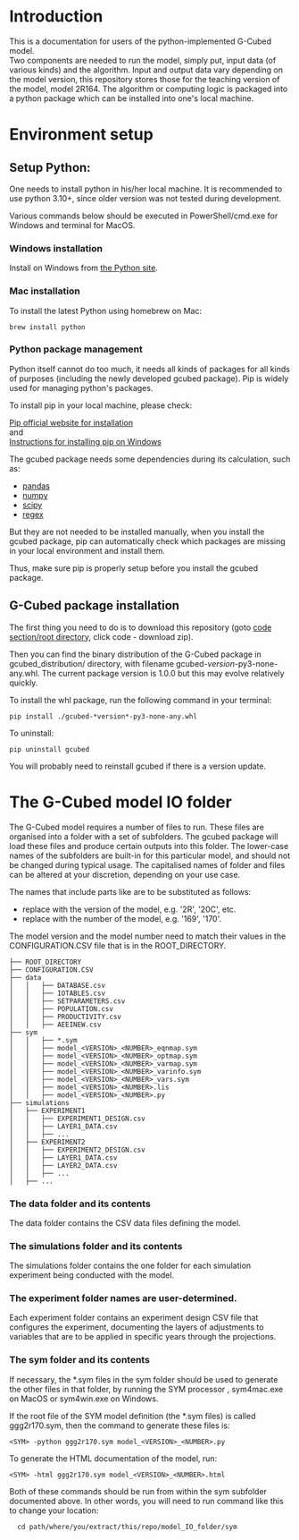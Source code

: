 ﻿# Introduction
This is a documentation for users of the python-implemented G-Cubed model.  
Two components are needed to run the model, simply put, input data (of various kinds) and the algorithm. Input and output data vary depending on the model version, this repository stores those for the teaching version of the model, model 2R164. The algorithm or computing logic is packaged into a python package which can be installed into one's local machine.
# Environment setup 
## Setup Python:
One needs to install python in his/her local machine. It is recommended to use python 3.10+, since older version was not tested during development.

Various commands below should be executed in PowerShell/cmd.exe for Windows and terminal for MacOS.

### Windows installation

Install on Windows from [the Python site](https://www.python.org/downloads/windows/).

### Mac installation

To install the latest Python using homebrew on Mac:

```
brew install python
```

### Python package management 
Python itself cannot do too much, it needs all kinds of packages for all kinds of purposes (including the newly developed gcubed package). Pip is widely used for managing python's packages.  

To install pip in your local machine, please check:

[Pip official website for installation](https://packaging.python.org/en/latest/tutorials/installing-packages/)  
and  
[Instructions for installing pip on Windows](https://www.geeksforgeeks.org/how-to-install-pip-on-windows/)  

The gcubed package needs some dependencies during its calculation, such as:  

* [pandas](https://pandas.pydata.org/)
* [numpy](https://numpy.org/)
* [scipy](https://scipy.org/)
* [regex](https://pypi.org/project/regex/)

But they are not needed to be installed manually, when you install the gcubed package, pip can automatically check which packages are missing in your local environment and install them.  

Thus, make sure pip is properly setup before you install the gcubed package.

## G-Cubed package installation
The first thing you need to do is to download this repository (goto [code section/root directory](https://github.com/lucid-wei/g-cubed_teaching_model), click code - download zip).  

Then you can find the binary distribution of the G-Cubed package in gcubed_distribution/ directory, with filename gcubed-*version*-py3-none-any.whl.
The current package version is 1.0.0 but this may evolve relatively quickly. 

To install the whl package, run the following command in your terminal:

```
pip install ./gcubed-*version*-py3-none-any.whl
```

To uninstall:

```
pip uninstall gcubed
```
You will probably need to reinstall gcubed if there is a version update.

# The G-Cubed model IO folder

The G-Cubed model requires a number of files to run. These files are organised into a folder with a set of subfolders. The gcubed package will load these files and produce certain outputs into this folder.
The lower-case names of the subfolders are built-in for this particular model, and should not be changed during typical usage. The capitalised names of folder and files can be altered at your discretion, depending on your use case. 

The names that include parts like <PART> are to be substituted as follows:
* <VERSION> replace with the version of the model, e.g. '2R', '20C', etc.
* <NUMBER> replace with the number of the model, e.g. '169', '170'.

The model version and the model number need to match their values in the CONFIGURATION.CSV file that is in the ROOT_DIRECTORY.

```
├── ROOT_DIRECTORY
├── CONFIGURATION.CSV
├── data
│   │   ├── DATABASE.csv
│   │   ├── IOTABLES.csv
│   │   ├── SETPARAMETERS.csv
│   │   ├── POPULATION.csv
│   │   ├── PRODUCTIVITY.csv
│   │   ├── AEEINEW.csv
├── sym
│   │   ├── *.sym
│   │   ├── model_<VERSION>_<NUMBER>_eqnmap.sym
│   │   ├── model_<VERSION>_<NUMBER>_optmap.sym
│   │   ├── model_<VERSION>_<NUMBER>_varmap.sym
│   │   ├── model_<VERSION>_<NUMBER>_varinfo.sym
│   │   ├── model_<VERSION>_<NUMBER>_vars.sym
│   │   ├── model_<VERSION>_<NUMBER>.lis
│   │   ├── model_<VERSION>_<NUMBER>.py
├── simulations
│   ├── EXPERIMENT1
│   │   ├── EXPERIMENT1_DESIGN.csv
│   │   ├── LAYER1_DATA.csv
│   │   ├── ...
│   ├── EXPERIMENT2
│   │   ├── EXPERIMENT2_DESIGN.csv
│   │   ├── LAYER1_DATA.csv
│   │   ├── LAYER2_DATA.csv
│   │   ├── ...
│   ├── ...
```

### The data folder and its contents

The data folder contains the CSV data files defining the model.

### The simulations folder and its contents

The simulations folder contains the one folder for each simulation experiment being conducted with the model.

### The experiment folder names are user-determined.

Each experiment folder contains an experiment design CSV file that configures the experiment, documenting
the layers of adjustments to variables that are to be applied in specific years through the projections.

### The sym folder and its contents

If necessary, the *.sym files in the sym folder should be used to generate the other files in that folder, by running the SYM processor <SYM>, sym4mac.exe on MacOS or sym4win.exe on Windows.

If the root file of the SYM model definition (the *.sym files) is called ggg2r170.sym, then the command to generate these files is:
```
<SYM> -python ggg2r170.sym model_<VERSION>_<NUMBER>.py
```

To generate the HTML documentation of the model, run:
```
<SYM> -html ggg2r170.sym model_<VERSION>_<NUMBER>.html
```

Both of these commands should be run from within the sym subfolder documented above. In other words, you will need to run command like this to change your location:
```
  cd path/where/you/extract/this/repo/model_IO_folder/sym
```

  
  
